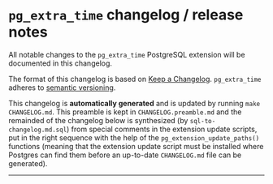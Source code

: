 # `pg_extra_time` changelog / release notes

All notable changes to the `pg_extra_time` PostgreSQL extension will be
documented in this changelog.

The format of this changelog is based on [Keep a
Changelog](https://keepachangelog.com/en/1.1.0/).  `pg_extra_time` adheres to
[semantic versioning](https://semver.org/spec/v2.0.0.html).

This changelog is **automatically generated** and is updated by running `make
CHANGELOG.md`.  This preamble is kept in `CHANGELOG.preamble.md` and the
remainded of the changelog below is synthesized (by `sql-to-changelog.md.sql`)
from special comments in the extension update scripts, put in the right sequence
with the help of the `pg_extension_update_paths()` functions (meaning that the
extension update script must be installed where Postgres can find them before an
up-to-date `CHANGELOG.md` file can be generated).

---
